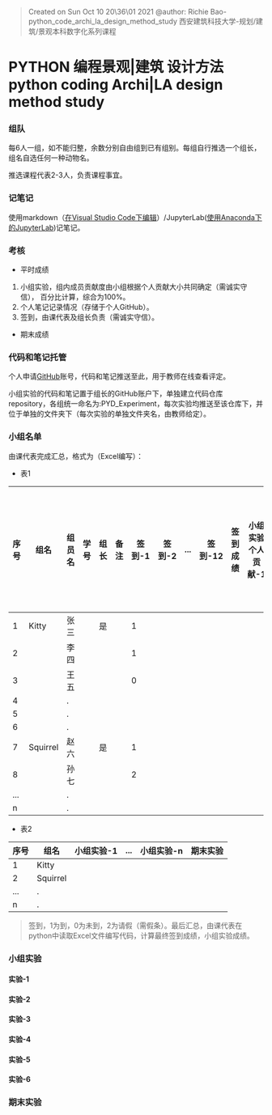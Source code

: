 > Created on Sun Oct 10 20\36\01 2021 @author: Richie Bao-python_code_archi_la_design_method_study 西安建筑科技大学-规划/建筑/景观本科数字化系列课程

# PYTHON 编程景观|建筑 设计方法  python coding Archi|LA design method study

### 组队
每6人一组，如不能归整，余数分别自由组到已有组别。每组自行推选一个组长，组名自选任何一种动物名。

推选课程代表2-3人，负责课程事宜。

### 记笔记
使用markdown（[在Visual Studio Code下编辑](https://code.visualstudio.com/)）/JupyterLab([使用Anaconda下的JupyterLab](https://www.anaconda.com/))记笔记。

### 考核

* 平时成绩

1. 小组实验，组内成员贡献度由小组根据个人贡献大小共同确定（需诚实守信）， 百分比计算，综合为100%。
2. 个人笔记记录情况（存储于个人GitHub）。
3. 签到，由课代表及组长负责（需诚实守信）。

* 期末成绩

### 代码和笔记托管

个人申请[GitHub](https://github.com/)账号，代码和笔记推送至此，用于教师在线查看评定。

小组实验的代码和笔记置于组长的GitHub账户下，单独建立代码仓库repository，各组统一命名为:PYD_Experiment，每次实验均推送至该仓库下，并位于单独的文件夹下（每次实验的单独文件夹名，由教师给定）。

### 小组名单
由课代表完成汇总，格式为（Excel编写）：

* 表1

| 序号  |  组名 | 组员名 |学号 | 组长  |  备注 |签到-1 |签到-2 |... |签到-12 | 签到成绩 |小组实验个人贡献-1|...|小组实验个人贡献-n|小组实验个人贡献成绩|期末实验个人贡献度|总成绩|
|---|---|---|---|---|---|---|---|---|---|---|---|---|---|---|---|---|
| 1  | Kitty  | 张三  |   | 是  |   |  1 |   |   |   |   |   |   |   |   |   |   |
| 2  |   | 李四  |   |   |   |  1 |   |   |   |   |   |   |   |   |   |   |
| 3  |   | 王五  |   |   |   |  0 |   |   |   |   |   |   |   |   |   |   |
| 4  |   | .  |   |   |   |   |   |   |   |   |   |   |   |   |   |   |
| 5  |   | .  |   |  |   |   |   |   |   |   |   |   |   |   |   |   |
| 6  |   | .  |   |   |   |   |   |   |   |   |   |   |   |   |   |   |
| 7  | Squirrel  | 赵六 |   | 是  |   | 1  |   |   |   |   |   |   |   |   |   |   |
| 8  |   | 孙七  |   |   |   |  2 |   |   |   |   |   |   |   |   |   |   |
| ...  |   | .  |   |   |   |   |   |   |   |   |   |   |   |   |   |   |
| n  |   |  . |   |   |   |   |   |   |   |   |   |   |   |   |   |   |

* 表2

| 序号  | 组名   | 小组实验-1  | ...  |  小组实验-n |期末实验|
|---|---|---|---|---|---|
|  1 | Kitty  |   |   |   |   |
|  2 | Squirrel  |   |   |   |   |
| ...  |  . |   |   |   |   |
| n  |  . |   |   |   |   |


> 签到，1为到，0为未到，2为请假（需假条）。最后汇总，由课代表在python中读取Excel文件编写代码，计算最终签到成绩，小组实验成绩。

### 小组实验
#### 实验-1


#### 实验-2


#### 实验-3


#### 实验-4


#### 实验-5


#### 实验-6


### 期末实验
